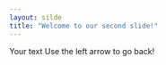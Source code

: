 ```yaml
---
layout: silde
title: "Welcome to our second slide!"
---
```

Your text
Use the left arrow to go back!
